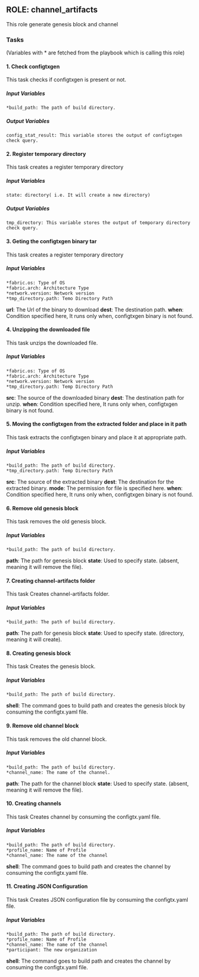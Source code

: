 ## ROLE: channel_artifacts
 This role generate genesis block and channel

### Tasks
(Variables with * are fetched from the playbook which is calling this role)
#### 1. Check configtxgen
This task checks if configtxgen is present or not.
##### Input Variables

    *build_path: The path of build directory.
##### Output Variables
    config_stat_result: This variable stores the output of configtxgen check query.
    
#### 2. Register temporary directory
This task creates a register temporary directory
##### Input Variables

    state: directory( i.e. It will create a new directory)
##### Output Variables
    tmp_directory: This variable stores the output of temporary directory check query.

#### 3. Geting the configtxgen binary tar
This task creates a register temporary directory
##### Input Variables
    *fabric.os: Type of OS
    *fabric.arch: Architecture Type
    *network.version: Network version
    *tmp_directory.path: Temo Directory Path
**url**: The Url of the binary to download
**dest**: The destination path.
**when**: Condition specified here, It runs only when, configtxgen binary is not found.

#### 4. Unzipping the downloaded file
This task unzips the downloaded file.
##### Input Variables
    *fabric.os: Type of OS
    *fabric.arch: Architecture Type
    *network.version: Network version
    *tmp_directory.path: Temp Directory Path
**src**: The source of the downloaded binary
**dest**: The destination path for unzip.
**when**: Condition specified here, It runs only when, configtxgen binary is not found.

#### 5. Moving the configtxgen from the extracted folder and place in it path
This task extracts the configtxgen binary and place it at appropriate path.
##### Input Variables
    *build_path: The path of build directory.
    *tmp_directory.path: Temp Directory Path
**src**: The source of the extracted binary
**dest**: The destination for the extracted binary.
**mode**: The permission for file is specified here.
**when**: Condition specified here, It runs only when, configtxgen binary is not found.

#### 6. Remove old genesis block
This task removes the old genesis block.
##### Input Variables

    *build_path: The path of build directory.
**path**: The path for genesis block
**state**: Used to specify state. (absent, meaning it will remove the file).

#### 7. Creating channel-artifacts folder
This task Creates channel-artifacts folder.
##### Input Variables

    *build_path: The path of build directory.
**path**: The path for genesis block
**state**: Used to specify state. (directory, meaning it will create).

#### 8. Creating genesis block
This task Creates the genesis block.
##### Input Variables

    *build_path: The path of build directory.
**shell**: The command goes to build path and creates the genesis block by consuming the configtx.yaml file.

#### 9. Remove old channel block
This task removes the old channel block.
##### Input Variables

    *build_path: The path of build directory.
    *channel_name: The name of the channel.
**path**: The path for the channel block
**state**: Used to specify state. (absent, meaning it will remove the file).

#### 10. Creating channels
This task Creates channel by consuming the configtx.yaml file.
##### Input Variables

    *build_path: The path of build directory.
    *profile_name: Name of Profile
    *channel_name: The name of the channel
**shell**: The command goes to build path and creates the channel by consuming the configtx.yaml file.

#### 11. Creating JSON Configuration
This task Creates JSON configuration file by consuming the configtx.yaml file.
##### Input Variables

    *build_path: The path of build directory.
    *profile_name: Name of Profile
    *channel_name: The name of the channel
    *participant: The new organization 
**shell**: The command goes to build path and creates the channel by consuming the configtx.yaml file.
